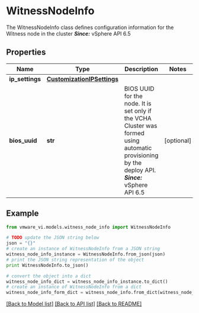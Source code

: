 # WitnessNodeInfo

The WitnessNodeInfo class defines configuration information for the Witness node in the cluster  ***Since:*** vSphere API 6.5 

## Properties
Name | Type | Description | Notes
------------ | ------------- | ------------- | -------------
**ip_settings** | [**CustomizationIPSettings**](CustomizationIPSettings.md) |  | 
**bios_uuid** | **str** | BIOS UUID for the node.  It is set only if the VCHA Cluster was formed using automatic provisioning by the deploy API.  ***Since:*** vSphere API 6.5  | [optional] 

## Example

```python
from vmware_vi.models.witness_node_info import WitnessNodeInfo

# TODO update the JSON string below
json = "{}"
# create an instance of WitnessNodeInfo from a JSON string
witness_node_info_instance = WitnessNodeInfo.from_json(json)
# print the JSON string representation of the object
print WitnessNodeInfo.to_json()

# convert the object into a dict
witness_node_info_dict = witness_node_info_instance.to_dict()
# create an instance of WitnessNodeInfo from a dict
witness_node_info_form_dict = witness_node_info.from_dict(witness_node_info_dict)
```
[[Back to Model list]](../README.md#documentation-for-models) [[Back to API list]](../README.md#documentation-for-api-endpoints) [[Back to README]](../README.md)


